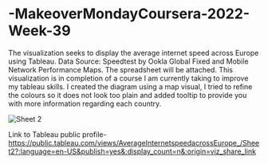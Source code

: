 # -MakeoverMondayCoursera-2022-Week-39
The visualization seeks to display the average internet speed across Europe using Tableau. 
Data Source: Speedtest by Ookla Global Fixed and Mobile Network Performance Maps. The spreadsheet will be attached.
This visualization is in completion of a course I am currently taking to improve my tableau skills. I created the diagram using a map visual, I tried to refine the colours so it does not look too plain and added tooltip to provide you with more information regarding each country. 

![Sheet 2](https://user-images.githubusercontent.com/98046956/202346463-c0d0add5-d7f4-49ae-a1c1-3c460959e04f.png)


Link to Tableau public profile- https://public.tableau.com/views/AverageInternetspeedacrossEurope_/Sheet2?:language=en-US&publish=yes&:display_count=n&:origin=viz_share_link

